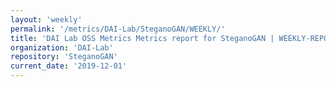 ```yaml
---
layout: 'weekly'
permalink: '/metrics/DAI-Lab/SteganoGAN/WEEKLY/'
title: 'DAI Lab OSS Metrics Metrics report for SteganoGAN | WEEKLY-REPORT-2019-12-01'
organization: 'DAI-Lab'
repository: 'SteganoGAN'
current_date: '2019-12-01'
---
```

